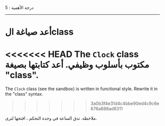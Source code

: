 درجة الأهمية : 5

---

# أعد صياغة الclass

<<<<<<< HEAD
The `Clock` class مكتوب بأسلوب وظيفي. أعد كتابتها بصيغة "class".
=======
The `Clock` class (see the sandbox) is written in functional style. Rewrite it in the "class" syntax.
>>>>>>> 3a0b3f4e31d4c4bbe90ed4c9c6e676a888ad8311

ملاحظة. تدق الساعة في وحدة التحكم ، افتحها لترى.